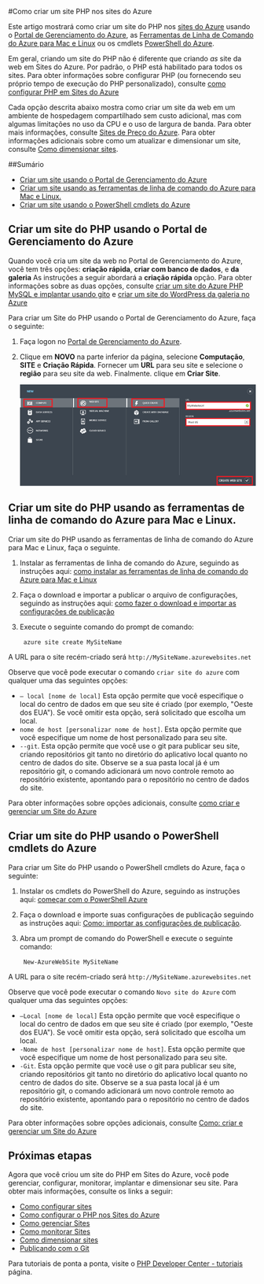<properties title="Como criar um site do PHP em Sites do Azure" pageTitle="como criar um site do PHP em Sites do Azure" metaKeywords="Sites do Azure PHP" description="aprender a criar um site do PHP em Sites do Azure" documentationCenter="PHP" services="Web Sites" editor="mollybos" manager="bjsmith" authors="" />

#Como criar um site PHP nos sites do Azure

Este artigo mostrará como criar um site do PHP nos [sites do Azure][waws] usando o [Portal de Gerenciamento do Azure], as [Ferramentas de Linha de Comando do Azure para Mac e Linux][xplat-tools] ou os cmdlets [PowerShell do Azure][powershell-cmdlets].

Em geral, criando um site do PHP não é diferente que criando *as* site da web em Sites do Azure. Por padrão, o PHP está habilitado para todos os sites. Para obter informações sobre configurar PHP (ou fornecendo seu próprio tempo de execução do PHP personalizado), consulte [como configurar PHP em Sites do Azure][configure-php]

Cada opção descrita abaixo mostra como criar um site da web em um ambiente de hospedagem compartilhado sem custo adicional, mas com algumas limitações no uso da CPU e o uso de largura de banda. Para obter mais informações, consulte [Sites de Preço do Azure][websites-pricing]. Para obter informações adicionais sobre como um atualizar e dimensionar um site, consulte [Como dimensionar sites][scale-websites].

##Sumário
* [Criar um site usando o Portal de Gerenciamento do Azure](#portal)
* [Criar um site usando as ferramentas de linha de comando do Azure para Mac e Linux.](#XplatTools)
* [Criar um site usando o PowerShell cmdlets do Azure](#PowerShell)

<h2><a name="portal"></a>Criar um site do PHP usando o Portal de Gerenciamento do Azure</h2>

Quando você cria um site da web no Portal de Gerenciamento do Azure, você tem três opções: **criação rápida**, **criar com banco de dados**, e **da galeria** As instruções a seguir abordará a **criação rápida** opção. Para obter informações sobre as duas opções, consulte [criar um site do Azure PHP MySQL e implantar usando gito][website-mysql-git] e [criar um site do WordPress da galeria no Azure][wordpress-gallery]

Para criar um Site do PHP usando o Portal de Gerenciamento do Azure, faça o seguinte:

1. Faça logon no [Portal de Gerenciamento do Azure].
1. Clique em **NOVO** na parte inferior da página, selecione **Computação**, **SITE** e **Criação Rápida**. Fornecer um **URL** para seu site e selecione o **região** para seu site da web. Finalmente. clique em **Criar Site**.

	![Selecione Criação Rápida de site.](./media/web-sites-php-create-web-sites/select-quickcreate-website.png)

<h2><a name="XplatTools"></a>Criar um site do PHP usando as ferramentas de linha de comando do Azure para Mac e Linux.</h2>

Criar um site do PHP usando as ferramentas de linha de comando do Azure para Mac e Linux, faça o seguinte.

1. Instalar as ferramentas de linha de comando do Azure, seguindo as instruções aqui: [como instalar as ferramentas de linha de comando do Azure para Mac e Linux](/pt-br/develop/php/how-to-guides/command-line-tools/#Download)

1. Faça o download e importar a publicar o arquivo de configurações, seguindo as instruções aqui: [como fazer o download e importar as configurações de publicação](/pt-br/develop/php/how-to-guides/command-line-tools/#Account)

1. Execute o seguinte comando do prompt de comando:

		azure site create MySiteName

A URL para o site recém-criado será  `http://MySiteName.azurewebsites.net`  
 
Observe que você pode executar o comando `criar site do azure` com qualquer uma das seguintes opções:

* `– local [nome de local]` Esta opção permite que você especifique o local do centro de dados em que seu site é criado (por exemplo, "Oeste dos EUA"). Se você omitir esta opção, será solicitado que escolha um local.
* `nome de host [personalizar nome de host]`. Esta opção permite que você especifique um nome de host personalizado para seu site.
* `--git`. Esta opção permite que você use o git para publicar seu site, criando repositórios git tanto no diretório do aplicativo local quanto no centro de dados do site. Observe se a sua pasta local já é um repositório git, o comando adicionará um novo controle remoto ao repositório existente, apontando para o repositório no centro de dados do site.

Para obter informações sobre opções adicionais, consulte [como criar e gerenciar um Site do Azure](/pt-br/develop/php/how-to-guides/command-line-tools/#WebSites)

<h2><a name="PowerShell"></a>Criar um site do PHP usando o PowerShell cmdlets do Azure</h2>

Para criar um Site do PHP usando o PowerShell cmdlets do Azure, faça o seguinte:

1. Instalar os cmdlets do PowerShell do Azure, seguindo as instruções aqui: [começar com o PowerShell Azure](/pt-br/develop/php/how-to-guides/powershell-cmdlets/#GetStarted)

1. Faça o download e importe suas configurações de publicação seguindo as instruções aqui: [Como: importar as configurações de publicação](/pt-br/develop/php/how-to-guides/powershell-cmdlets/#ImportPubSettings).

1. Abra um prompt de comando do PowerShell e execute o seguinte comando:

		New-AzureWebSite MySiteName

A URL para o site recém-criado será  `http://MySiteName.azurewebsites.net`  
 
Observe que você pode executar o comando `Novo site do Azure` com qualquer uma das seguintes opções:

* `–Local [nome de local]` Esta opção permite que você especifique o local do centro de dados em que seu site é criado (por exemplo, "Oeste dos EUA"). Se você omitir esta opção, será solicitado que escolha um local.
* `-Nome de host [personalizar nome de host]`. Esta opção permite que você especifique um nome de host personalizado para seu site.
* `-Git`. Esta opção permite que você use o git para publicar seu site, criando repositórios git tanto no diretório do aplicativo local quanto no centro de dados do site. Observe se a sua pasta local já é um repositório git, o comando adicionará um novo controle remoto ao repositório existente, apontando para o repositório no centro de dados do site.

Para obter informações sobre opções adicionais, consulte [Como: criar e gerenciar um Site do Azure](/pt-br/develop/php/how-to-guides/powershell-cmdlets/#WebSite)

<h2><a name="NextSteps"></a>Próximas etapas</h2>

Agora que você criou um site do PHP em Sites do Azure, você pode gerenciar, configurar, monitorar, implantar e dimensionar seu site. Para obter mais informações, consulte os links a seguir:

* [Como configurar sites](/pt-br/manage/services/web-sites/how-to-configure-websites/)
* [Como configurar o PHP nos Sites do Azure][configure-php]
* [Como gerenciar Sites](/pt-br/manage/services/web-sites/how-to-manage-websites/)
* [Como monitorar Sites](/pt-br/manage/services/web-sites/how-to-monitor-websites/)
* [Como dimensionar sites](/pt-br/manage/services/web-sites/how-to-scale-websites/)
* [Publicando com o Git](/pt-br/develop/php/common-tasks/publishing-with-git/)

Para tutoriais de ponta a ponta, visite o [PHP Developer Center - tutoriais](/pt-br/develop/php/tutorials/) página.

[waws]: /pt-br/manage/services/web-sites/
[Portal de Gerenciamento do Azure]: http://manage.windowsazure.com/
[xplat-tools]: /pt-br/develop/php/how-to-guides/command-line-tools/
[powershell-cmdlets]: /pt-br/develop/php/how-to-guides/powershell-cmdlets/
[configure-php]: /pt-br/develop/php/common-tasks/configure-php-web-site/
[website-mysql-git]: /pt-br/develop/php/tutorials/website-w-mysql-and-git/
[wordpress-gallery]: /pt-br/develop/php/tutorials/website-from-gallery/
[websites-pricing]: http://www.windowsazure.com/pt-br/pricing/details/#header-1
[scale-websites]: /pt-br/manage/services/web-sites/how-to-scale-websites/

